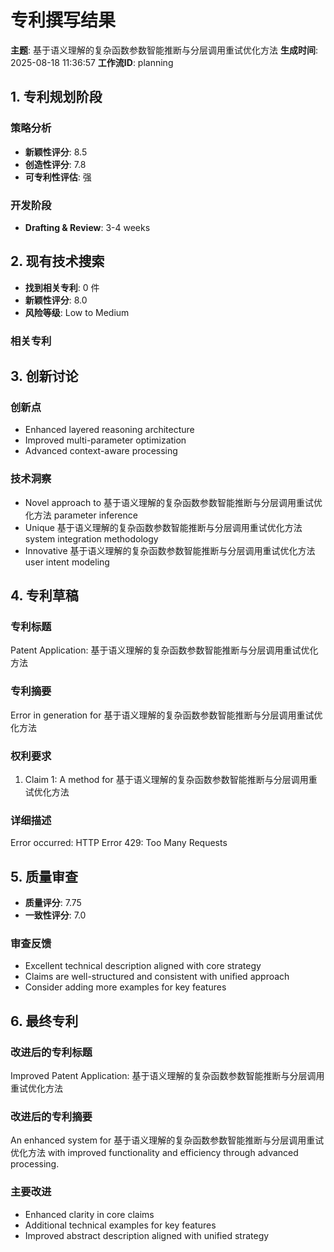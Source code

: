 # 专利撰写结果

**主题**: 基于语义理解的复杂函数参数智能推断与分层调用重试优化方法
**生成时间**: 2025-08-18 11:36:57
**工作流ID**: planning

## 1. 专利规划阶段

### 策略分析
- **新颖性评分**: 8.5
- **创造性评分**: 7.8
- **可专利性评估**: 强

### 开发阶段
- **Drafting & Review**: 3-4 weeks

## 2. 现有技术搜索

- **找到相关专利**: 0 件
- **新颖性评分**: 8.0
- **风险等级**: Low to Medium

### 相关专利

## 3. 创新讨论

### 创新点
- Enhanced layered reasoning architecture
- Improved multi-parameter optimization
- Advanced context-aware processing

### 技术洞察
- Novel approach to 基于语义理解的复杂函数参数智能推断与分层调用重试优化方法 parameter inference
- Unique 基于语义理解的复杂函数参数智能推断与分层调用重试优化方法 system integration methodology
- Innovative 基于语义理解的复杂函数参数智能推断与分层调用重试优化方法 user intent modeling

## 4. 专利草稿

### 专利标题
Patent Application: 基于语义理解的复杂函数参数智能推断与分层调用重试优化方法

### 专利摘要
Error in generation for 基于语义理解的复杂函数参数智能推断与分层调用重试优化方法

### 权利要求
1. Claim 1: A method for 基于语义理解的复杂函数参数智能推断与分层调用重试优化方法

### 详细描述
Error occurred: HTTP Error 429: Too Many Requests

## 5. 质量审查

- **质量评分**: 7.75
- **一致性评分**: 7.0

### 审查反馈
- Excellent technical description aligned with core strategy
- Claims are well-structured and consistent with unified approach
- Consider adding more examples for key features

## 6. 最终专利

### 改进后的专利标题
Improved Patent Application: 基于语义理解的复杂函数参数智能推断与分层调用重试优化方法
### 改进后的专利摘要
An enhanced system for 基于语义理解的复杂函数参数智能推断与分层调用重试优化方法 with improved functionality and efficiency through advanced processing.

### 主要改进
- Enhanced clarity in core claims
- Additional technical examples for key features
- Improved abstract description aligned with unified strategy
